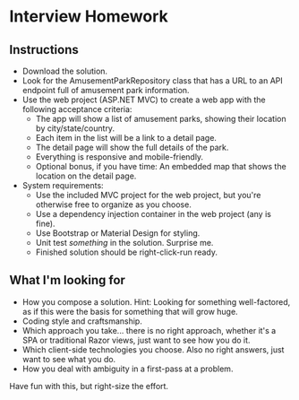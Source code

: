 # Interview Homework

## Instructions

* Download the solution.
* Look for the AmusementParkRepository class that has a URL to an API endpoint full of amusement park information.
* Use the web project (ASP.NET MVC) to create a web app with the following acceptance criteria:
  * The app will show a list of amusement parks, showing their location by city/state/country.
  * Each item in the list will be a link to a detail page.
  * The detail page will show the full details of the park.
  * Everything is responsive and mobile-friendly.
  * Optional bonus, if you have time: An embedded map that shows the location on the detail page.
* System requirements:
  * Use the included MVC project for the web project, but you're otherwise free to organize as you choose.
  * Use a dependency injection container in the web project (any is fine).
  * Use Bootstrap or Material Design for styling.
  * Unit test *something* in the solution. Surprise me.
  * Finished solution should be right-click-run ready.

## What I'm looking for

* How you compose a solution. Hint: Looking for something well-factored, as if this were the basis for something that will grow huge.
* Coding style and craftsmanship.
* Which approach you take... there is no right approach, whether it's a SPA or traditional Razor views, just want to see how you do it.
* Which client-side technologies you choose. Also no right answers, just want to see what you do.
* How you deal with ambiguity in a first-pass at a problem.

Have fun with this, but right-size the effort.
